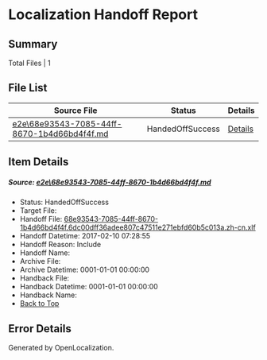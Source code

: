 # <a name='report-top'></a> Localization Handoff Report

## Summary
 Total Files | 1

## File List
 Source File | Status | Details 
 ----------- | ------ | ------- 
 [e2e\68e93543-7085-44ff-8670-1b4d66bd4f4f.md](https://github.com/OpenLocalizationTestOrg/ol-test0/blob/0f665d099d04b5d8a45f082eb5335899f77b2133/e2e/68e93543-7085-44ff-8670-1b4d66bd4f4f.md) | HandedOffSuccess | [Details](#c4c602662534e477eb441169f9ca19a6531718301)

## Item Details
##### <a name='c4c602662534e477eb441169f9ca19a6531718301'></a> Source: [e2e\68e93543-7085-44ff-8670-1b4d66bd4f4f.md](https://github.com/OpenLocalizationTestOrg/ol-test0/blob/0f665d099d04b5d8a45f082eb5335899f77b2133/e2e/68e93543-7085-44ff-8670-1b4d66bd4f4f.md)
* Status: HandedOffSuccess
* Target File: 
* Handoff File: [68e93543-7085-44ff-8670-1b4d66bd4f4f.6dc00dff36adee807c47511e271ebfd60b5c013a.zh-cn.xlf](https://github.com/OpenLocalizationTestOrg/ol-test0-handoff/blob/2e37bd4520cd46e11989c16a0d1d663ee180836f/ol-handoff/OpenLocalizationTestOrg/ol-test0-zhcn/shujia/ht/68e93543-7085-44ff-8670-1b4d66bd4f4f.6dc00dff36adee807c47511e271ebfd60b5c013a.zh-cn.xlf)
* Handoff Datetime: 2017-02-10 07:28:55
* Handoff Reason: Include
* Handoff Name: 
* Archive File: 
* Archive Datetime: 0001-01-01 00:00:00
* Handback File: 
* Handback Datetime: 0001-01-01 00:00:00
* Handback Name: 
* [Back to Top](#report-top)


## Error Details

Generated by OpenLocalization.
